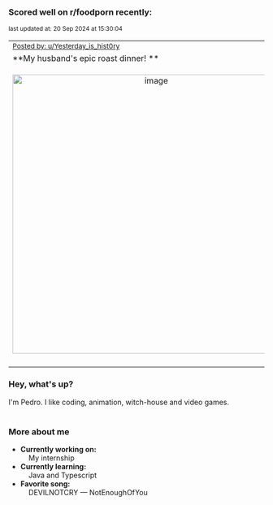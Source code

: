 ### Scored well on r/foodporn recently:

<p align="left"><sub>last updated at: 20 Sep 2024 at 15:30:04</sub></p>

|   |
| --- |
| <sub>[Posted by: u/Yesterday_is_hist0ry][source]</sub> |
| **My husband's epic roast dinner! ** | 
|<p align="center"> <img alt="image" src="https://i.redd.it/uomfpvh4t9od1.png" width="550" /> </p>|
|   |

### Hey, what's up?

I'm Pedro. I like coding, animation, witch-house and video games.<br><br>

### More about me
- **Currently working on:**  
&nbsp;&nbsp;&nbsp;&nbsp;My internship
- **Currently learning:**  
&nbsp;&nbsp;&nbsp;&nbsp;Java and Typescript
- **Favorite song:**  
&nbsp;&nbsp;&nbsp;&nbsp;DEVILNOTCRY — NotEnoughOfYou<br><br>

  



  
  
  
[linkedin]: https://linkedin.com/in/pedro-h-r-gomes-8a487b14a/
[gmail]: mailto:pilique11@gmail.com
[source]: https://reddit.com/r/FoodPorn/comments/1fep9d5/my_husbands_epic_roast_dinner/
[redditAPI]: https://www.reddit.com/dev/api/